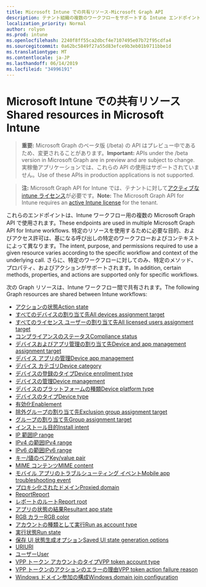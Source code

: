 ```yaml
---
title: Microsoft Intune での共有リソース-Microsoft Graph API
description: テナント組織の複数のワークフローをサポートする Intune エンドポイント (REST) の Microsoft Graph API の一覧を示します。
localization_priority: Normal
author: rolyon
ms.prod: intune
ms.openlocfilehash: 2240f8ff55ca2dbcf4e7107495e07b72f95cdfa4
ms.sourcegitcommit: 0a62bc5849f27a55d83efce9b3eb01b9711bbe1d
ms.translationtype: MT
ms.contentlocale: ja-JP
ms.lasthandoff: 06/14/2019
ms.locfileid: "34996191"
---
```

# <a name="shared-resources-in-microsoft-intune"></a><span data-ttu-id="31fbd-103">Microsoft Intune での共有リソース</span><span class="sxs-lookup"><span data-stu-id="31fbd-103">Shared resources in Microsoft Intune</span></span>

> <span data-ttu-id="31fbd-104">**重要:** Microsoft Graph のベータ版 (/beta) の API はプレビュー中であるため、変更されることがあります。</span><span class="sxs-lookup"><span data-stu-id="31fbd-104">**Important:** APIs under the /beta version in Microsoft Graph are in preview and are subject to change.</span></span> <span data-ttu-id="31fbd-105">実稼働アプリケーションでは、これらの API の使用はサポートされていません。</span><span class="sxs-lookup"><span data-stu-id="31fbd-105">Use of these APIs in production applications is not supported.</span></span>

> <span data-ttu-id="31fbd-106">**注:** Microsoft Graph API for Intune では、テナントに対して[アクティブな intune ライセンス](https://go.microsoft.com/fwlink/?linkid=839381)が必要です。</span><span class="sxs-lookup"><span data-stu-id="31fbd-106">**Note:** The Microsoft Graph API for Intune requires an [active Intune license](https://go.microsoft.com/fwlink/?linkid=839381) for the tenant.</span></span>

<span data-ttu-id="31fbd-107">これらのエンドポイントは、Intune ワークフロー用の複数の Microsoft Graph API で使用されます。</span><span class="sxs-lookup"><span data-stu-id="31fbd-107">These endpoints are used in multiple Microsoft Graph API for Intune workflows.</span></span>  <span data-ttu-id="31fbd-108">特定のリソースを使用するために必要な目的、およびアクセス許可は、基になる呼び出しの特定のワークフローおよびコンテキストによって異なります。</span><span class="sxs-lookup"><span data-stu-id="31fbd-108">The intent, purpose, and permissions required to use a given resource varies according to the specific workflow and context of the underlying call.</span></span>  <span data-ttu-id="31fbd-109">さらに、特定のワークフローに対してのみ、特定のメソッド、プロパティ、およびアクションがサポートされます。</span><span class="sxs-lookup"><span data-stu-id="31fbd-109">In addition, certain methods, properties, and actions are supported only for specific workflows.</span></span>

<span data-ttu-id="31fbd-110">次の Graph リソースは、Intune ワークフロー間で共有されます。</span><span class="sxs-lookup"><span data-stu-id="31fbd-110">The following Graph resources are shared between Intune workflows:</span></span>

- [<span data-ttu-id="31fbd-111">アクションの状態</span><span class="sxs-lookup"><span data-stu-id="31fbd-111">Action state</span></span>](intune-shared-actionstate.md)
- [<span data-ttu-id="31fbd-112">すべてのデバイスの割り当て先</span><span class="sxs-lookup"><span data-stu-id="31fbd-112">All devices assignment target</span></span>](intune-shared-alldevicesassignmenttarget.md)
- [<span data-ttu-id="31fbd-113">すべてのライセンス ユーザーの割り当て先</span><span class="sxs-lookup"><span data-stu-id="31fbd-113">All licensed users assignment target</span></span>](intune-shared-alllicensedusersassignmenttarget.md)
- [<span data-ttu-id="31fbd-114">コンプライアンスのステータス</span><span class="sxs-lookup"><span data-stu-id="31fbd-114">Compliance status</span></span>](intune-shared-compliancestatus.md)
- [<span data-ttu-id="31fbd-115">デバイスおよびアプリ管理の割り当て先</span><span class="sxs-lookup"><span data-stu-id="31fbd-115">Device and app management assignment target</span></span>](intune-shared-deviceandappmanagementassignmenttarget.md)
- [<span data-ttu-id="31fbd-116">デバイス アプリの管理</span><span class="sxs-lookup"><span data-stu-id="31fbd-116">Device app management</span></span>](intune-shared-deviceappmanagement.md)
- [<span data-ttu-id="31fbd-117">デバイス カテゴリ</span><span class="sxs-lookup"><span data-stu-id="31fbd-117">Device category</span></span>](intune-shared-devicecategory.md)
- [<span data-ttu-id="31fbd-118">デバイスの登録のタイプ</span><span class="sxs-lookup"><span data-stu-id="31fbd-118">Device enrollment type</span></span>](intune-shared-deviceenrollmenttype.md)
- [<span data-ttu-id="31fbd-119">デバイスの管理</span><span class="sxs-lookup"><span data-stu-id="31fbd-119">Device management</span></span>](intune-shared-devicemanagement.md)
- [<span data-ttu-id="31fbd-120">デバイスのプラットフォームの種類</span><span class="sxs-lookup"><span data-stu-id="31fbd-120">Device platform type</span></span>](intune-shared-deviceplatformtype.md)
- [<span data-ttu-id="31fbd-121">デバイスのタイプ</span><span class="sxs-lookup"><span data-stu-id="31fbd-121">Device type</span></span>](intune-shared-devicetype.md)
- [<span data-ttu-id="31fbd-122">有効化</span><span class="sxs-lookup"><span data-stu-id="31fbd-122">Enablement</span></span>](intune-shared-enablement.md)
- [<span data-ttu-id="31fbd-123">除外グループの割り当て先</span><span class="sxs-lookup"><span data-stu-id="31fbd-123">Exclusion group assignment target</span></span>](intune-shared-exclusiongroupassignmenttarget.md)
- [<span data-ttu-id="31fbd-124">グループの割り当て先</span><span class="sxs-lookup"><span data-stu-id="31fbd-124">Group assignment target</span></span>](intune-shared-groupassignmenttarget.md)
- [<span data-ttu-id="31fbd-125">インストール目的</span><span class="sxs-lookup"><span data-stu-id="31fbd-125">Install intent</span></span>](intune-shared-installintent.md)
- [<span data-ttu-id="31fbd-126">IP 範囲</span><span class="sxs-lookup"><span data-stu-id="31fbd-126">IP range</span></span>](intune-shared-iprange.md)
- [<span data-ttu-id="31fbd-127">IPv4 の範囲</span><span class="sxs-lookup"><span data-stu-id="31fbd-127">IPv4 range</span></span>](intune-shared-ipv4range.md)
- [<span data-ttu-id="31fbd-128">IPv6 の範囲</span><span class="sxs-lookup"><span data-stu-id="31fbd-128">IPv6 range</span></span>](intune-shared-ipv6range.md)
- [<span data-ttu-id="31fbd-129">キー/値のペア</span><span class="sxs-lookup"><span data-stu-id="31fbd-129">Key/value pair</span></span>](intune-shared-keyvaluepair.md)
- [<span data-ttu-id="31fbd-130">MIME コンテンツ</span><span class="sxs-lookup"><span data-stu-id="31fbd-130">MIME content</span></span>](intune-shared-mimecontent.md)
- [<span data-ttu-id="31fbd-131">モバイル アプリのトラブルシューティング イベント</span><span class="sxs-lookup"><span data-stu-id="31fbd-131">Mobile app troubleshooting event</span></span>](intune-shared-mobileapptroubleshootingevent.md)
- [<span data-ttu-id="31fbd-132">プロキシ化されたドメイン</span><span class="sxs-lookup"><span data-stu-id="31fbd-132">Proxied domain</span></span>](intune-shared-proxieddomain.md)
- [<span data-ttu-id="31fbd-133">Report</span><span class="sxs-lookup"><span data-stu-id="31fbd-133">Report</span></span>](intune-shared-report.md)
- [<span data-ttu-id="31fbd-134">レポートのルート</span><span class="sxs-lookup"><span data-stu-id="31fbd-134">Report root</span></span>](intune-shared-reportroot.md)
- [<span data-ttu-id="31fbd-135">アプリの状態の結果</span><span class="sxs-lookup"><span data-stu-id="31fbd-135">Resultant app state</span></span>](intune-shared-resultantappstate.md)
- [<span data-ttu-id="31fbd-136">RGB カラー</span><span class="sxs-lookup"><span data-stu-id="31fbd-136">RGB color</span></span>](intune-shared-rgbcolor.md)
- [<span data-ttu-id="31fbd-137">アカウントの種類として実行</span><span class="sxs-lookup"><span data-stu-id="31fbd-137">Run as account type</span></span>](intune-shared-runasaccounttype.md)
- [<span data-ttu-id="31fbd-138">実行状態</span><span class="sxs-lookup"><span data-stu-id="31fbd-138">Run state</span></span>](intune-shared-runstate.md)
- [<span data-ttu-id="31fbd-139">保存 UI 状態生成オプション</span><span class="sxs-lookup"><span data-stu-id="31fbd-139">Saved UI state generation options</span></span>](intune-shared-saveduistategenerationoptions.md)
- [<span data-ttu-id="31fbd-140">URI</span><span class="sxs-lookup"><span data-stu-id="31fbd-140">URI</span></span>](intune-shared-uri.md)
- [<span data-ttu-id="31fbd-141">ユーザー</span><span class="sxs-lookup"><span data-stu-id="31fbd-141">User</span></span>](intune-shared-user.md)
- [<span data-ttu-id="31fbd-142">VPP トークン アカウントのタイプ</span><span class="sxs-lookup"><span data-stu-id="31fbd-142">VPP token account type</span></span>](intune-shared-vpptokenaccounttype.md)
- [<span data-ttu-id="31fbd-143">VPP トークンのアクションのエラーの理由</span><span class="sxs-lookup"><span data-stu-id="31fbd-143">VPP token action failure reason</span></span>](intune-shared-vpptokenactionfailurereason.md)
- [<span data-ttu-id="31fbd-144">Windows ドメイン参加の構成</span><span class="sxs-lookup"><span data-stu-id="31fbd-144">Windows domain join configuration</span></span>](intune-shared-windowsdomainjoinconfiguration.md)
